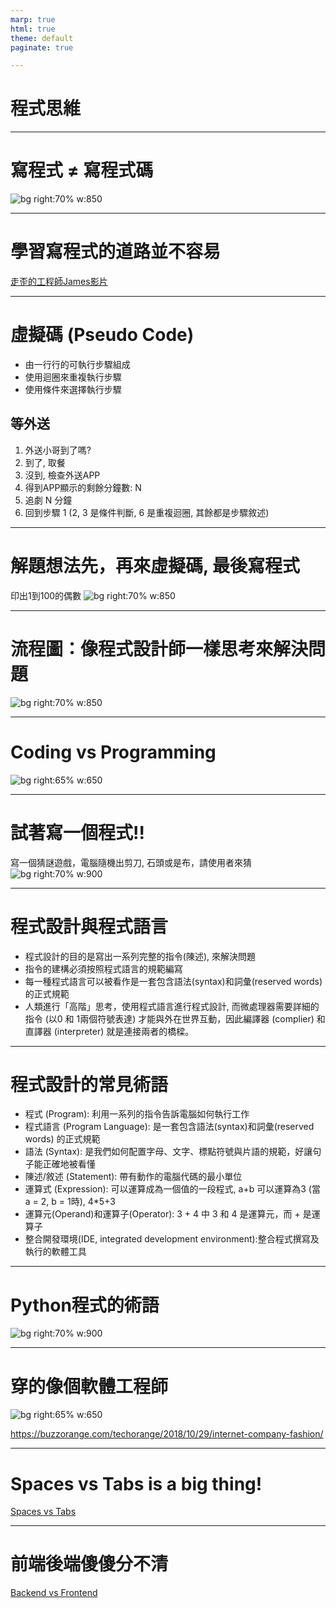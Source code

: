 ```yaml
---
marp: true
html: true
theme: default
paginate: true

---
```

# 程式思維
---
# 寫程式 ≠ 寫程式碼
![bg right:70% w:850](../files/image/programming_thinking.png)

---
# 學習寫程式的道路並不容易

[走歪的工程師James影片](https://youtu.be/t35Fxn0nenU?si=ebDvv9J6ZIw8Xn9I)

---
# 虛擬碼 (Pseudo Code)
- 由一行行的可執行步驟組成
- 使用迴圈來重複執行步驟
- 使用條件來選擇執行步驟
## 等外送 ##
1. 外送小哥到了嗎?
2. 到了, 取餐
3. 沒到, 檢查外送APP
4. 得到APP顯示的剩餘分鐘數: N
5. 追劇 N 分鐘
6. 回到步驟 1
(2, 3 是條件判斷, 6 是重複迴圈, 其餘都是步驟敘述)

---
# 解題想法先，再來虛擬碼, 最後寫程式

印出1到100的偶數
![bg right:70% w:850](../files/image/print_even_number.png)

---
# 流程圖：像程式設計師一樣思考來解決問題
![bg right:70% w:850](../files/image/take_umbrella.png)

---
# Coding vs Programming

![bg right:65% w:650](https://cdn-galmn.nitrocdn.com/GSQzEdMFdIGgicqYAambSetFochNVMes/assets/images/optimized/rev-8a8ba0a/www.goodcore.co.uk/blog/wp-content/webp-express/webp-images/uploads/2019/08/coding-vs-programming.png.webp)

---
# 試著寫一個程式!!
寫一個猜謎遊戲，電腦隨機出剪刀, 石頭或是布，請使用者來猜
![bg right:70% w:900](../files/image/guessing_game.png)

---
# 程式設計與程式語言
- 程式設計的目的是寫出一系列完整的指令(陳述), 來解決問題
- 指令的建構必須按照程式語言的規範編寫
- 每一種程式語言可以被看作是一套包含語法(syntax)和詞彙(reserved words) 的正式規範
- 人類進行「高階」思考，使用程式語言進行程式設計, 而微處理器需要詳細的指令  (以0 和 1兩個符號表達) 才能與外在世界互動，因此編譯器 (complier) 和直譯器 (interpreter) 就是連接兩者的橋樑。

---
# 程式設計的常見術語
- 程式 (Program): 利用一系列的指令告訴電腦如何執行工作
- 程式語言 (Program Language): 是一套包含語法(syntax)和詞彙(reserved words) 的正式規範
- 語法 (Syntax): 是我們如何配置字母、文字、標點符號與片語的規範，好讓句子能正確地被看懂
- 陳述/敘述 (Statement): 帶有動作的電腦代碼的最小單位
- 運算式 (Expression): 可以運算成為一個值的一段程式, a+b 可以運算為3 (當 a = 2, b = 1時), 4*5+3 
- 運算元(Operand)和運算子(Operator): 3 + 4 中 3 和 4 是運算元，而 + 是運算子
- 整合開發環境(IDE, integrated development environment):整合程式撰寫及執行的軟體工具

---
# Python程式的術語
![bg right:70% w:900](../files/image/python_terms.png)

---
# 穿的像個軟體工程師

![bg right:65% w:650](https://buzzorange.com/techorange/app/uploads/2021/07/%E8%9E%A2%E5%B9%95%E5%BF%AB%E7%85%A7-2018-10-29-%E4%B8%8B%E5%8D%882.44.51.png)

https://buzzorange.com/techorange/2018/10/29/internet-company-fashion/

---
# Spaces vs Tabs is a big thing!
[Spaces vs Tabs](https://youtu.be/oRva7UxGQDw?si=64njr8nmPyc2GTcm)

---
# 前端後端傻傻分不清
[Backend vs Frontend](https://youtu.be/G-Ks1XYGyaY?si=N2HKBHyOD5fqVBvN)
